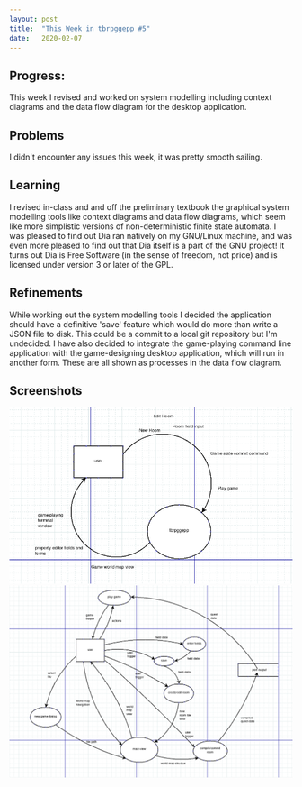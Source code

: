 ```yaml
---
layout: post
title:  "This Week in tbrpggepp #5"
date:   2020-02-07
---
```


## Progress:
This week I revised and worked on system modelling including context diagrams and the data flow diagram for the desktop application.

## Problems
I didn't encounter any issues this week, it was pretty smooth sailing.

## Learning
I revised in-class and and off the preliminary textbook the graphical system modelling tools like context diagrams and data flow diagrams, which seem like more simplistic versions of non-deterministic finite state automata. I was pleased to find out Dia ran natively on my GNU/Linux machine, and was even more pleased to find out that Dia itself is a part of the GNU project! It turns out Dia is Free Software (in the sense of freedom, not price) and is licensed under version 3 or later of the GPL.

## Refinements
While working out the system modelling tools I decided the application should have a definitive 'save' feature which would do more than write a JSON file to disk. This could be a commit to a local git repository but I'm undecided. I have also decided to integrate the game-playing command line application with the game-designing desktop application, which will run in another form. These are all shown as processes in the data flow diagram.

## Screenshots
![Context Diagram](/assets/context.png)
![DFD Diagram](/assets/dfd.png)
